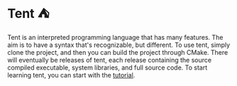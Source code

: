 # Tent ⛺️

Tent is an interpreted programming language that has many features. The aim is to have a syntax that's recognizable, but different. To use tent, simply clone the project,
and then you can build the project through CMake. There will eventually be releases of tent, each release containing the source compiled executable, system libraries, and full source
code. To start learning tent, you can start with the [tutorial](tutorial.md).
